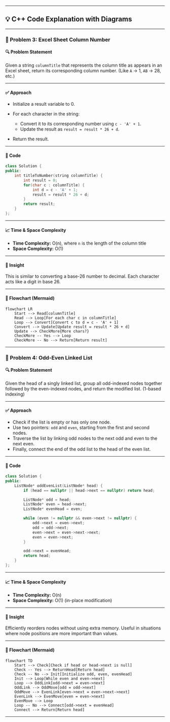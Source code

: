 
---

## 💡 C++ Code Explanation with Diagrams

---

### 🚀 Problem 3: Excel Sheet Column Number

#### 🔍 Problem Statement

Given a string `columnTitle` that represents the column title as appears in an Excel sheet, return its corresponding column number.
(Like `A` → 1, `AB` → 28, etc.)

---

#### ✅ Approach

* Initialize a result variable to 0.
* For each character in the string:

  * Convert it to its corresponding number using `c - 'A' + 1`.
  * Update the result as `result = result * 26 + d`.
* Return the result.

---

#### 🧾 Code

```cpp
class Solution {
public:
    int titleToNumber(string columnTitle) {
        int result = 0;
        for(char c : columnTitle) {
            int d = c - 'A' + 1;
            result = result * 26 + d;
        }
        return result;
    }
};
```

---

#### 📈 Time & Space Complexity

* **Time Complexity:** O(n), where `n` is the length of the column title
* **Space Complexity:** O(1)

---

#### 🧠 Insight

This is similar to converting a base-26 number to decimal. Each character acts like a digit in base 26.

---

#### 🔁 Flowchart (Mermaid)

```mermaid
flowchart LR
    Start --> Read[columnTitle]
    Read --> Loop[For each char c in columnTitle]
    Loop --> Convert[Convert c to d = c - 'A' + 1]
    Convert --> Update[Update result = result * 26 + d]
    Update --> CheckMore{More chars?}
    CheckMore -- Yes --> Loop
    CheckMore -- No --> Return[Return result]
```

---

### 🚀 Problem 4: Odd-Even Linked List

#### 🔍 Problem Statement

Given the head of a singly linked list, group all odd-indexed nodes together followed by the even-indexed nodes, and return the modified list. (1-based indexing)

---

#### ✅ Approach

* Check if the list is empty or has only one node.
* Use two pointers: `odd` and `even`, starting from the first and second nodes.
* Traverse the list by linking odd nodes to the next odd and even to the next even.
* Finally, connect the end of the odd list to the head of the even list.

---

#### 🧾 Code

```cpp
class Solution {
public:
    ListNode* oddEvenList(ListNode* head) {
        if (head == nullptr || head->next == nullptr) return head;

        ListNode* odd = head;
        ListNode* even = head->next;
        ListNode* evenHead = even;

        while (even != nullptr && even->next != nullptr) {
            odd->next = even->next;
            odd = odd->next;
            even->next = even->next->next;
            even = even->next;
        }

        odd->next = evenHead; 
        return head;
    }
};
```

---

#### 📈 Time & Space Complexity

* **Time Complexity:** O(n)
* **Space Complexity:** O(1) (in-place modification)

---

#### 🧠 Insight

Efficiently reorders nodes without using extra memory. Useful in situations where node positions are more important than values.

---

#### 🔁 Flowchart (Mermaid)

```mermaid
flowchart TD
    Start --> Check[Check if head or head->next is null]
    Check -- Yes --> ReturnHead[Return head]
    Check -- No --> Init[Initialize odd, even, evenHead]
    Init --> Loop[While even and even->next]
    Loop --> OddLink[odd->next = even->next]
    OddLink --> OddMove[odd = odd->next]
    OddMove --> EvenLink[even->next = even->next->next]
    EvenLink --> EvenMove[even = even->next]
    EvenMove --> Loop
    Loop -- No --> Connect[odd->next = evenHead]
    Connect --> Return[Return head]
```

---


